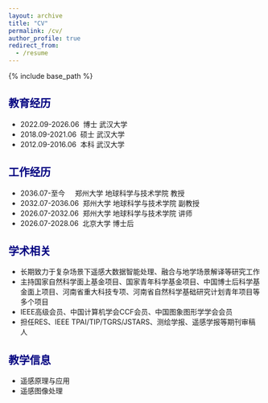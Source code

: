 ```yaml
---
layout: archive
title: "CV"
permalink: /cv/
author_profile: true
redirect_from:
  - /resume
---
```


{% include base_path %}

<span style="color: navy">教育经历</span>
---
+ 2022.09-2026.06&nbsp;&nbsp;博士&nbsp;武汉大学
+ 2018.09-2021.06&nbsp;&nbsp;硕士&nbsp;武汉大学  
+ 2012.09-2016.06&nbsp;&nbsp;本科&nbsp;武汉大学

<span style="color: navy">工作经历</span>
---
+ 2036.07-至今&nbsp;&nbsp;&nbsp;&nbsp;&nbsp;郑州大学&nbsp;地球科学与技术学院&nbsp;教授  
+ 2032.07-2036.06&nbsp;&nbsp;郑州大学&nbsp;地球科学与技术学院&nbsp;副教授  
+ 2026.07-2032.06&nbsp;&nbsp;郑州大学&nbsp;地球科学与技术学院&nbsp;讲师  
+ 2026.07-2028.06&nbsp;&nbsp;北京大学&nbsp;博士后
  
<span style="color: navy">学术相关</span>
---
+ 长期致力于复杂场景下遥感大数据智能处理、融合与地学场景解译等研究工作
+ 主持国家自然科学面上基金项目、国家青年科学基金项目、中国博士后科学基金面上项目、河南省重大科技专项、河南省自然科学基础研究计划青年项目等多个项目  
+ IEEE高级会员、中国计算机学会CCF会员、中国图象图形学学会会员
+ 担任RES、IEEE TPAI/TIP/TGRS/JSTARS、测绘学报、遥感学报等期刊审稿人

<span style="color: navy">教学信息</span>
---
+ 遥感原理与应用
+ 遥感图像处理
